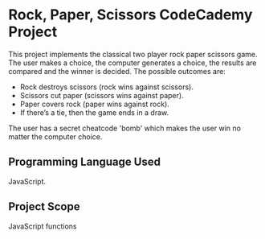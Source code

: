 # Rock, Paper, Scissors CodeCademy Project
This project implements the classical two player rock paper scissors game. The user makes a choice, the computer generates a choice, the results are compared and the winner is decided. The possible outcomes are: 
- Rock destroys scissors (rock wins against scissors).
- Scissors cut paper (scissors wins against paper).
- Paper covers rock (paper wins against rock).
- If there’s a tie, then the game ends in a draw.

The user has a secret cheatcode 'bomb' which makes the user win no matter the computer choice.

## Programming Language Used
JavaScript.

## Project Scope
JavaScript functions